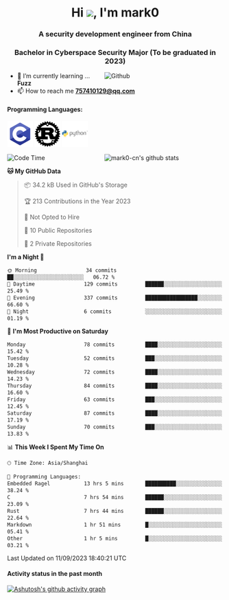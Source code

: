 <h1 align="center">Hi <img src="https://raw.githubusercontent.com/iampavangandhi/iampavangandhi/master/gifs/Hi.gif" width="30px">, I'm mark0</h1>

<h3 align="center">A security development engineer from China</h3>
<h3 align="center">Bachelor in Cyberspace Security Major (To be graduated in 2023)</h3>

<img width="55%" align="right" alt="Github" src="https://raw.githubusercontent.com/onimur/.github/master/.resources/git-header.svg" />

<!-- - 🔭 I’m currently working on **vKarma Webapp** -->
<!-- - 💬 Ask me about ... **Web Develpoment** -->
<!-- - 😄 Employement ... **Open for intern opportunities** -->
<!-- - ⚡ Fun fact ... **Anime**❤ -->
- 🌱 I’m currently learning ... **Fuzz**
- 📫 How to reach me **757410129@qq.com**
<!-- - 📨 Or reach me **757410129@qq.com** -->

<h4>Programming Languages: </h4>
<p align="left">
 <img style="margin: auto;" src="https://raw.githubusercontent.com/sachinverma53121/sachinverma53121/master/icons/c.png" alt=c width="60" height="60"/>
 <img style="margin: auto;" src="https://raw.githubusercontent.com/mark0-cn/blog_img/master/img/202309031232124.png" alt=cplusplus width="60" height="60"/>
 <img style="margin: auto;" src="https://raw.githubusercontent.com/sachinverma53121/sachinverma53121/master/icons/python.png" alt=python width="60" height="60"/>
</p>


<img width="55%" align="right" alt="mark0-cn's github stats" src="https://github-readme-stats.vercel.app/api?username=mark0-cn&show_icons=true&hide_border=true" />

<!--START_SECTION:waka-->
![Code Time](http://img.shields.io/badge/Code%20Time-1%2C248%20hrs%201%20min-blue)

**🐱 My GitHub Data** 

> 📦 34.2 kB Used in GitHub's Storage 
 > 
> 🏆 213 Contributions in the Year 2023
 > 
> 🚫 Not Opted to Hire
 > 
> 📜 10 Public Repositories 
 > 
> 🔑 2 Private Repositories 
 > 
**I'm a Night 🦉** 

```text
🌞 Morning                34 commits          ██░░░░░░░░░░░░░░░░░░░░░░░   06.72 % 
🌆 Daytime                129 commits         ██████░░░░░░░░░░░░░░░░░░░   25.49 % 
🌃 Evening                337 commits         █████████████████░░░░░░░░   66.60 % 
🌙 Night                  6 commits           ░░░░░░░░░░░░░░░░░░░░░░░░░   01.19 % 
```
📅 **I'm Most Productive on Saturday** 

```text
Monday                   78 commits          ████░░░░░░░░░░░░░░░░░░░░░   15.42 % 
Tuesday                  52 commits          ███░░░░░░░░░░░░░░░░░░░░░░   10.28 % 
Wednesday                72 commits          ████░░░░░░░░░░░░░░░░░░░░░   14.23 % 
Thursday                 84 commits          ████░░░░░░░░░░░░░░░░░░░░░   16.60 % 
Friday                   63 commits          ███░░░░░░░░░░░░░░░░░░░░░░   12.45 % 
Saturday                 87 commits          ████░░░░░░░░░░░░░░░░░░░░░   17.19 % 
Sunday                   70 commits          ███░░░░░░░░░░░░░░░░░░░░░░   13.83 % 
```


📊 **This Week I Spent My Time On** 

```text
🕑︎ Time Zone: Asia/Shanghai

💬 Programming Languages: 
Embedded Ragel           13 hrs 5 mins       ██████████░░░░░░░░░░░░░░░   38.24 % 
C                        7 hrs 54 mins       ██████░░░░░░░░░░░░░░░░░░░   23.09 % 
Rust                     7 hrs 44 mins       ██████░░░░░░░░░░░░░░░░░░░   22.64 % 
Markdown                 1 hr 51 mins        █░░░░░░░░░░░░░░░░░░░░░░░░   05.41 % 
Other                    1 hr 5 mins         █░░░░░░░░░░░░░░░░░░░░░░░░   03.21 % 
```


 Last Updated on 11/09/2023 18:40:21 UTC
<!--END_SECTION:waka-->

<h4>Activity status in the past month</h4>

[![Ashutosh's github activity graph](https://github-readme-activity-graph.vercel.app/graph?username=mark0-cn&theme=dracula)](https://github.com/ashutosh00710/github-readme-activity-graph)

<!--
**mark0-cn/mark0-cn** is a ✨ _special_ ✨ repository because its `README.md` (this file) appears on your GitHub profile.

Here are some ideas to get you started:

- 🔭 I’m currently working on ...
- 🌱 I’m currently learning ...
- 👯 I’m looking to collaborate on ...
- 🤔 I’m looking for help with ...
- 💬 Ask me about ...
- 📫 How to reach me: ...
- 😄 Pronouns: ...
- ⚡ Fun fact: ...
-->

